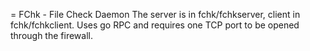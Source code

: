 = FChk - File Check Daemon
The server is in fchk/fchkserver, client in fchk/fchkclient.
Uses go RPC and requires one TCP port to be opened through the firewall.
